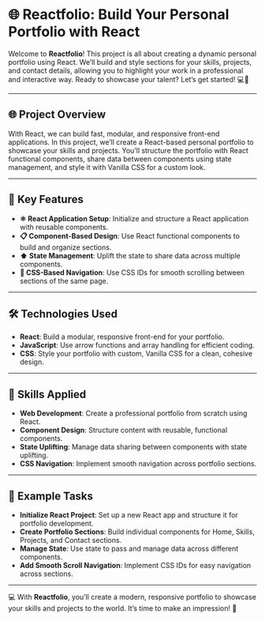 # 🌐 Reactfolio: Build Your Personal Portfolio with React

Welcome to **Reactfolio**! This project is all about creating a dynamic personal portfolio using React. We’ll build and style sections for your skills, projects, and contact details, allowing you to highlight your work in a professional and interactive way. Ready to showcase your talent? Let’s get started! 💻🚀

---

## 🌐 Project Overview

With React, we can build fast, modular, and responsive front-end applications. In this project, we’ll create a React-based personal portfolio to showcase your skills and projects. You’ll structure the portfolio with React functional components, share data between components using state management, and style it with Vanilla CSS for a custom look.

---

## 🔑 Key Features

- **⚛️ React Application Setup**: Initialize and structure a React application with reusable components.
- **📋 Component-Based Design**: Use React functional components to build and organize sections.
- **⬆️ State Management**: Uplift the state to share data across multiple components.
- **🔗 CSS-Based Navigation**: Use CSS IDs for smooth scrolling between sections of the same page.

---

## 🛠 Technologies Used

- **React**: Build a modular, responsive front-end for your portfolio.
- **JavaScript**: Use arrow functions and array handling for efficient coding.
- **CSS**: Style your portfolio with custom, Vanilla CSS for a clean, cohesive design.

---

## 🤖 Skills Applied

- **Web Development**: Create a professional portfolio from scratch using React.
- **Component Design**: Structure content with reusable, functional components.
- **State Uplifting**: Manage data sharing between components with state uplifting.
- **CSS Navigation**: Implement smooth navigation across portfolio sections.

---

## 📝 Example Tasks

- **Initialize React Project**: Set up a new React app and structure it for portfolio development.
- **Create Portfolio Sections**: Build individual components for Home, Skills, Projects, and Contact sections.
- **Manage State**: Use state to pass and manage data across different components.
- **Add Smooth Scroll Navigation**: Implement CSS IDs for easy navigation across sections.

---

💻 With **Reactfolio**, you’ll create a modern, responsive portfolio to showcase your skills and projects to the world. It’s time to make an impression! 🌟
